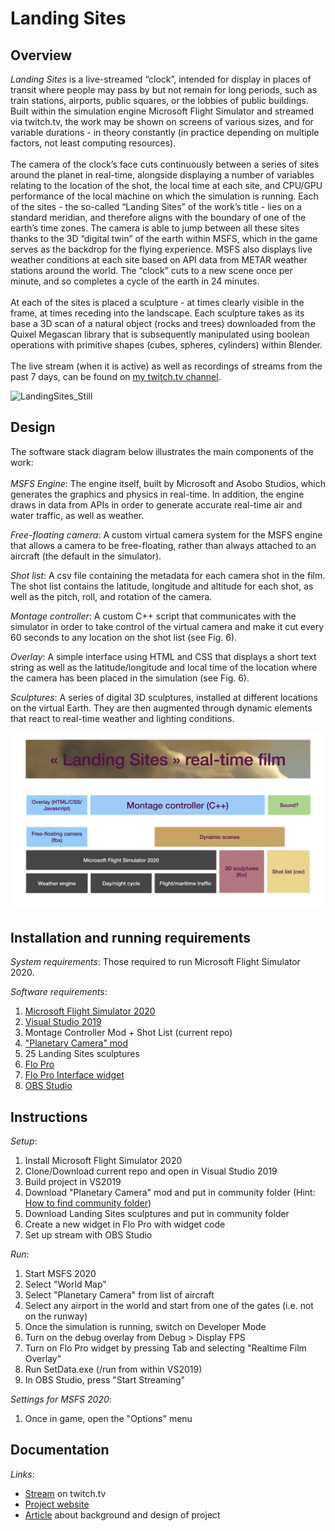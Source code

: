 # Landing Sites
 
## Overview

*Landing Sites* is a live-streamed “clock”, intended for display in places of transit where people may pass by but not remain for long periods, such as train stations, airports, public squares, or the lobbies of public buildings. Built within the simulation engine Microsoft Flight Simulator and streamed via twitch.tv, the work may be shown on screens of various sizes, and for variable durations - in theory constantly (in practice depending on multiple factors, not least computing resources).   
</br>
The camera of the clock’s face cuts continuously between a series of sites around the planet in real-time, alongside displaying a number of variables relating to the location of the shot, the local time at each site, and CPU/GPU performance of the local machine on which the simulation is running. Each of the sites - the so-called “Landing Sites” of the work’s title - lies on a standard meridian, and therefore aligns with the boundary of one of the earth’s time zones. The camera is able to jump between all these sites thanks to the 3D “digital twin” of the earth within MSFS, which in the game serves as the backdrop for the flying experience. MSFS also displays live weather conditions at each site based on API data from METAR weather stations around the world. The “clock” cuts to a new scene once per minute, and so completes a cycle of the earth in 24 minutes.  
</br>
At each of the sites is placed a sculpture - at times clearly visible in the frame, at times receding into the landscape. Each sculpture takes as its base a 3D scan of a natural object (rocks and trees) downloaded from the Quixel Megascan library that is subsequently manipulated using boolean operations with primitive shapes (cubes, spheres, cylinders) within Blender.  
</br>
The live stream (when it is active) as well as recordings of streams from the past 7 days, can be found on [my twitch.tv channel](https://www.twitch.tv/alex_walmsley).

![LandingSites_Still](https://github.com/user-attachments/assets/d2fcf13e-ed05-4518-956f-613487f7cb47)

## Design

The software stack diagram below illustrates the main components of the work:  
</br>
*MSFS Engine*: The engine itself, built by Microsoft and Asobo Studios, which generates the graphics and physics in real-time. In addition, the engine draws in data from APIs in order to generate accurate real-time air and water traffic, as well as weather.

*Free-floating camera*: A custom virtual camera system for the MSFS engine that allows a camera to be free-floating, rather than always attached to an aircraft (the default in the simulator).

*Shot list*: A csv file containing the metadata for each camera shot in the film. The shot list contains the latitude, longitude and altitude for each shot, as well as the pitch, roll, and rotation of the camera.

*Montage controller*: A custom C++ script that communicates with the simulator in order to take control of the virtual camera and make it cut every 60 seconds to any location on the shot list (see Fig. 6).

*Overlay*: A simple interface using HTML and CSS that displays a short text string as well as the latitude/longitude and local time of the location where the camera has been placed in the simulation (see Fig. 6).

*Sculptures*: A series of digital 3D sculptures, installed at different locations on the virtual Earth. They are then augmented through dynamic elements that react to real-time weather and lighting conditions.

![Landing Sites Stack Diagram](https://github.com/pardeewalmsley/Landing-Sites/blob/main/Fig5_Software_Stack_Diagram.png)

## Installation and running requirements

*System requirements*: Those required to run Microsoft Flight Simulator 2020.  

*Software requirements*:  
 1. [Microsoft Flight Simulator 2020](https://store.steampowered.com/app/1250410/Microsoft_Flight_Simulator_40th_Anniversary_Edition/)
 2. [Visual Studio 2019](https://visualstudio.microsoft.com/de/vs/older-downloads/)
 3. Montage Controller Mod + Shot List (current repo)
 4. ["Planetary Camera" mod](https://github.com/pardeewalmsley/Planetary-Camera/tree/main)
 5. 25 Landing Sites sculptures
 6. [Flo Pro](https://parallel42.com/products/flow-pro?srsltid=AfmBOop1qH8QfSUyRVL0LMlCY8DrzdT2A-HieRiTgn3Qff3bmUMrgrth)
 7. [Flo Pro Interface widget](https://github.com/pardeewalmsley/Landing-Sites-Interface)
 8. [OBS Studio](https://obsproject.com/)  

## Instructions

*Setup*: 
 1. Install Microsoft Flight Simulator 2020
 2. Clone/Download current repo and open in Visual Studio 2019
 3. Build project in VS2019
 4. Download "Planetary Camera" mod and put in community folder (Hint: [How to find community folder](https://helpdesk.aerosoft.com/hc/en-gb/articles/5023507568925-How-to-locate-the-Community-folder-in-Microsoft-Flight-Simulator))
 5. Download Landing Sites sculptures and put in community folder
 6. Create a new widget in Flo Pro with widget code
 7. Set up stream with OBS Studio

*Run*:
 1. Start MSFS 2020
 2. Select "World Map"
 3. Select "Planetary Camera" from list of aircraft
 4. Select any airport in the world and start from one of the gates (i.e. not on the runway)
 5. Once the simulation is running, switch on Developer Mode
 6. Turn on the debug overlay from Debug > Display FPS
 7. Turn on Flo Pro widget by pressing Tab and selecting "Realtime Film Overlay"
 8. Run SetData.exe (/run from within VS2019)
 9. In OBS Studio, press "Start Streaming"

*Settings for MSFS 2020*:  
 1. Once in game, open the "Options" menu

## Documentation

*Links*:
 - [Stream](https://www.twitch.tv/alex_walmsley) on twitch.tv
 - [Project website](https://www.alexanderwalmsley.co.uk/landing-sites-2025)
 - [Article](https://classof24.xcoax.org/paper09.html) about background and design of project

